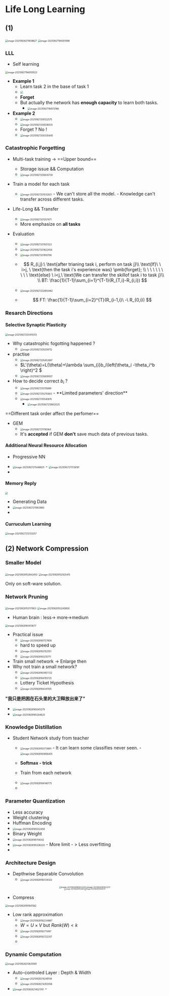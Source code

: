 # Life Long Learning

## (1) 

<img src="note_10.assets/image-20210926211939627.png" alt="image-20210926211939627" style="zoom:50%;" />

<img src="note_10.assets/image-20210927194001496.png" alt="image-20210927194001496" style="zoom:50%;" />

### LLL

- Self learning

<img src="note_10.assets/image-20210927194055523.png" alt="image-20210927194055523" style="zoom:50%;" />



- **Example 1**
  - Learn task 2 in the base of task 1
  - <img src="note_10.assets/image-20210927194352629.png" style="zoom:50%;" />
  - **Forget**
  - But actually the network has **enough capacity** to learn both tasks.
    - <img src="note_10.assets/image-20210927194513166.png" alt="image-20210927194513166" style="zoom:50%;" />
- **Example 2**
  - <img src="note_10.assets/image-20210927200122575.png" alt="image-20210927200122575" style="zoom:50%;" />
  - <img src="note_10.assets/image-20210927200036535.png" alt="image-20210927200036535" style="zoom:50%;" />
  - Forget ?   No !
  - <img src="note_10.assets/image-20210927200335440.png" alt="image-20210927200335440" style="zoom:50%;" />

### Catastrophic Forgetting

- Multi-task training -> ==Upper bound==
  - Storage issue && Computation
  - <img src="note_10.assets/image-20210927200830739.png" alt="image-20210927200830739" style="zoom:50%;" />
- Train a model for each task
  - <img src="note_10.assets/image-20210927201032821.png" alt="image-20210927201032821" style="zoom:50%;" />
    - We can't store all the model.
    - Knowledge can't transfer across different tasks.
- Life-Long && Transfer
  - <img src="note_10.assets/image-20210927201257471.png" alt="image-20210927201257471" style="zoom:50%;" />
  - More emphasize on **all tasks**

- Evaluation

  - <img src="note_10.assets/image-20210927201501323.png" alt="image-20210927201501323" style="zoom:50%;" />

  - <img src="note_10.assets/image-20210927201822454.png" alt="image-20210927201822454" style="zoom:50%;" />

  - <img src="note_10.assets/image-20210927201910706.png" alt="image-20210927201910706" style="zoom:50%;" />

  - $$
    R_{i,j}:\ \text{after trianing task i, perform on task j}\\
    \text{If}\ \ i>j, \ \text{then the task i's experience was} \pmb{forget}; \\
    \ \ \ \ \ \ \ \ \  \text{else} \ i<j,\ \text{We can transfer the skillof task i to task j}\\
    \\
    BT: \frac{1}{T-1}\sum_{i=1}^{T-1}(R_{T,i}-R_{i,i})
    $$

  - <img src="note_10.assets/image-20210927202650462.png" alt="image-20210927202650462" style="zoom:50%;" />

  - $$
    FT: \frac{1}{T-1}\sum_{i=2}^{T}(R_{i-1,i}\ -\ R_{0,i})
    $$

### Resarch Directions



#### Selective Synaptic Plasticity

<img src="note_10.assets/image-20210927203415313.png" alt="image-20210927203415313" style="zoom:50%;" />

- Why catastrophic fogotting happened ?
  - <img src="note_10.assets/image-20210927205209712.png" alt="image-20210927205209712" style="zoom:50%;" />
- practise
  - <img src="note_10.assets/image-20210927205452697.png" alt="image-20210927205452697" style="zoom:50%;" />
  - $L'(\theta)=L(\theta)+\lambda \sum_{i}b_i\left(\theta_i -\theta_i^b \right)^2 $​ 
  - <img src="note_10.assets/image-20210927205809507.png" alt="image-20210927205809507" style="zoom:50%;" />
- How to decide correct $b_i$​ ?
  - <img src="note_10.assets/image-20210927210115669.png" alt="image-20210927210115669" style="zoom:50%;" />
  - <img src="note_10.assets/image-20210927210210483.png" alt="image-20210927210210483" style="zoom:50%;" />
    - **Limited parameters' direction** 
  - ​	 <img src="note_10.assets/image-20210927210540815.png" alt="image-20210927210540815" style="zoom:50%;" />
    - <img src="note_10.assets/image-20210927210602025.png" alt="image-20210927210602025" style="zoom:50%;" />

==Different task order affect the perfomer== 

- GEM
  - <img src="note_10.assets/image-20210927211116364.png" alt="image-20210927211116364" style="zoom:50%;" />
  - It's **accepted** if GEM **don't** save much data of previous tasks.



#### Additional Neural Resource Allocation

- Progressive NN
- <img src="note_10.assets/image-20210927211448825.png" alt="image-20210927211448825" style="zoom:50%;" />
  - <img src="note_10.assets/image-20210927211726181.png" alt="image-20210927211726181" style="zoom:50%;" />

- 



#### Memory Reply

<img src="note_10.assets/image-20210927211849108.png" style="zoom:50%;" />

- Generating Data
- <img src="note_10.assets/image-20210927211953980.png" alt="image-20210927211953980" style="zoom:50%;" />
- 

#### Curruculum Learning

<img src="note_10.assets/image-20210927212133257.png" alt="image-20210927212133257" style="zoom:50%;" />

  

## (2) Network Compression

### Smaller Model

<img src="note_10.assets/image-20210928152842450.png" alt="image-20210928152842450" style="zoom:50%;" />

<img src="note_10.assets/image-20210928152925415.png" alt="image-20210928152925415" style="zoom: 50%;" />

Only on soft-ware solution.

### Network Pruning





<img src="note_10.assets/image-20210928153117803.png" alt="image-20210928153117803" style="zoom:50%;" />

<img src="note_10.assets/image-20210928153240800.png" alt="image-20210928153240800" style="zoom:50%;" />

-  Human brain : less-> more->medium

<img src="note_10.assets/image-20210928161413677.png" alt="image-20210928161413677" style="zoom:50%;" />

- Practical issue
  - <img src="note_10.assets/image-20210928161727808.png" alt="image-20210928161727808" style="zoom:50%;" />
  - hard to speed up
  - <img src="note_10.assets/image-20210928163152551.png" alt="image-20210928163152551" style="zoom:50%;" />
  - <img src="note_10.assets/image-20210928163210711.png" alt="image-20210928163210711" style="zoom:50%;" />
- Train small network -> Enlarge then 
- Why not train a small network?
  - <img src="note_10.assets/image-20210928163957722.png" alt="image-20210928163957722" style="zoom:50%;" />
  - <img src="note_10.assets/image-20210928164155725.png" alt="image-20210928164155725" style="zoom:50%;" />
  - Lottery Ticket Hypothesis
  - <img src="note_10.assets/image-20210928164341105.png" alt="image-20210928164341105" style="zoom:50%;" />

**"我只是把困在石头里的大卫释放出来了"** 

- <img src="note_10.assets/image-20210928165045279.png" alt="image-20210928165045279" style="zoom:50%;" />

- <img src="note_10.assets/image-20210928165244620.png" alt="image-20210928165244620" style="zoom:50%;" />



### Knowledge Distillation

- Student Network study from teacher

  - <img src="note_10.assets/image-20210928183713691.png" alt="image-20210928183713691" style="zoom:50%;" />
    - It can learn some classifies never seen.
    - <img src="note_10.assets/image-20210928183958405.png" alt="image-20210928183958405" style="zoom:50%;" />

  -  **Softmax - trick** 
  - Train from each network
  - <img src="note_10.assets/image-20210928184146775.png" alt="image-20210928184146775" style="zoom:50%;" />
  - 

### Parameter Quantization

- Less accuracy
- Weight clustering
- Huffman Encoding
- <img src="note_10.assets/image-20210928185032458.png" alt="image-20210928185032458" style="zoom:50%;" />
-  Binary Weight
  - <img src="note_10.assets/image-20210928185114042.png" alt="image-20210928185114042" style="zoom:50%;" />
  - <img src="note_10.assets/image-20210928185206220.png" alt="image-20210928185206220" style="zoom:50%;" />
    - More limit - > Less overfitting
  - 

### Architecture Design

- Depthwise Separable Convolution
  - <img src="note_10.assets/image-20210928190729322.png" alt="image-20210928190729322" style="zoom:50%;" />

<center class="half">
    <img src="note_10.assets/image-20210928190933347.png" alt="image-20210928190933347" style="zoom:41%;" /><img src="note_10.assets/image-20210928191022217.png" alt="image-20210928191022217" style="zoom:40%;" />
</center>
<center class="half">
    <img src="note_10.assets/image-20210928191526912.png" alt="image-20210928191526912" style="zoom:33%;" /><img src="note_10.assets/image-20210928191456179.png" alt="image-20210928191456179" style="zoom:33%;" />
</center>

- Compress

<img src="note_10.assets/image-20210928191941562.png" alt="image-20210928191941562" style="zoom:50%;" />

- Low rank approximation
  - <img src="note_10.assets/image-20210928192234667.png" alt="image-20210928192234667" style="zoom:50%;" />
  - $W=U\times V$​​ but $Rank(W)<k$​​  
  - <img src="note_10.assets/image-20210928192711497.png" alt="image-20210928192711497" style="zoom:50%;" />
  - <img src="note_10.assets/image-20210928192722357.png" alt="image-20210928192722357" style="zoom:50%;" />
  - 

### Dynamic Computation

<img src="note_10.assets/image-20210928213635561.png" alt="image-20210928213635561" style="zoom:50%;" />

- Auto-controled Layer : Depth & Width
  - <img src="note_10.assets/image-20210928214249138.png" alt="image-20210928214249138" style="zoom:50%;" />
  - <img src="note_10.assets/image-20210928214355556.png" alt="image-20210928214355556" style="zoom:50%;" />
- <img src="note_10.assets/image-20210928214521741.png" alt="image-20210928214521741" style="zoom:50%;" />
  - 









